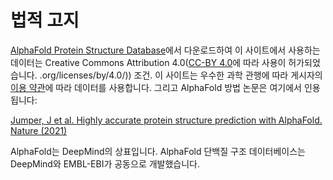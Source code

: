# 법적 고지

[AlphaFold Protein Structure Database](https://alphafold.ebi.ac.uk/download)에서 다운로드하여 이 사이트에서 사용하는 데이터는 Creative Commons Attribution 4.0([CC-BY 4.0](https://creativecommons)에 따라 사용이 허가되었습니다. .org/licenses/by/4.0/)) 조건. 이 사이트는 우수한 과학 관행에 따라 게시자의 [이용 약관](https://www.ebi.ac.uk/about/terms-of-use/)에 따라 데이터를 사용합니다. 그리고 AlphaFold 방법 논문은 여기에서 인용됩니다:
  
[Jumper, J et al. Highly accurate protein structure prediction with AlphaFold. Nature (2021)](https://www.nature.com/articles/s41586-021-03819-2)

AlphaFold는 DeepMind의 상표입니다. AlphaFold 단백질 구조 데이터베이스는 DeepMind와 EMBL-EBI가 공동으로 개발했습니다.